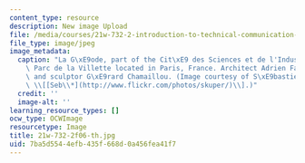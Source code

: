 ```yaml
---
content_type: resource
description: New image Upload
file: /media/courses/21w-732-2-introduction-to-technical-communication-ethics-in-science-and-technology-fall-2006/7ba5d5544efb435f668d0a456fea41f7_21w-732-2f06-th.jpg
file_type: image/jpeg
image_metadata:
  caption: "La G\xE9ode, part of the Cit\xE9 des Sciences et de l'Industrie in the\
    \ Parc de la Villette located in Paris, France. Architect Adrien Fainsilber, engineer\
    \ and sculptor G\xE9rard Chamaillou. (Image courtesy of S\xE9bastien Kuperberg\
    \ \\[[Seb\\*](http://www.flickr.com/photos/skuper/)\\].)"
  credit: ''
  image-alt: ''
learning_resource_types: []
ocw_type: OCWImage
resourcetype: Image
title: 21w-732-2f06-th.jpg
uid: 7ba5d554-4efb-435f-668d-0a456fea41f7
---
```

